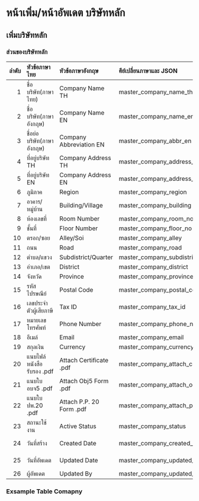 # หน้าเพิ่ม/หน้าอัพเดต บริษัทหลัก

## เพิ่มบริษัทหลัก

### ส่วนของบริษัทหลัก

|  ลำดับ | หัวข้อภาษาไทย           | หัวข้อภาษาอังกฤษ            | คีย์เปลี่ยนภาษาและ JSON         | Data type | ตัวอย่างข้อมูล                   |
| ---: | :-------------------- | :----------------------- | :-------------------------- | :-------: | :--------------------------- |
|    1 | ชื่อบริษัท(ภาษาไทย)       | Company Name TH          | master_company_name_th      |  String   | บริษัทเทคแคร์ โซลูชั่น จำกัด         |
|    2 | ชื่อบริษัท(ภาษาอังกฤษ)     | Company Name EN          | master_company_name_en      |  String   | TechCare Solutions Co., Ltd. |
|    3 | ชื่อย่อบริษัท(ภาษาอังกฤษ)   | Company Abbreviation EN  | master_company_abbr_en      |  String   | TCS                          |
|    4 | ที่อยู่บริษัท TH            | Company Address TH       | master_company_address_th   |  String   | 123 ถนนบางนา-ตราด, แขวงบางนา |
|    5 | ที่อยู่บริษัท EN            | Company Address EN       | master_company_address_en   |  String   | 123 Bangna-Trad Rd, Bangna   |
|    6 | ภูมิภาค                 | Region                   | master_company_region       |  String   | ภาคกลาง                      |
|    7 | อาคาร/หมู่บ้าน           | Building/Village         | master_company_building     |  String   | อาคาร A                      |
|    8 | ห้องเลขที่               | Room Number              | master_company_room_no      |  String   | 101                          |
|    9 | ชั้นที่                   | Floor Number             | master_company_floor_no     |  String   | 10                           |
|   10 | ตรอก/ซอย              | Alley/Soi                | master_company_alley        |  String   | ซอยสุขุมวิท 1                   |
|   11 | ถนน                   | Road                     | master_company_road         |  String   | ถนนสุขุมวิท                     |
|   12 | ตำบล/แขวง              | Subdistrict/Quarter      | master_company_subdistrict  |  String   | แขวงบางนา                    |
|   13 | อำเภอ/เขต              | District                 | master_company_district     |  String   | เขตบางนา                     |
|   14 | จังหวัด                 | Province                 | master_company_province     |  String   | กรุงเทพมหานคร                 |
|   15 | รหัสไปรษณีย์             | Postal Code              | master_company_postal_code  |  String   | 10260                        |
|   16 | เลขประจำตัวผู้เสียภาษี      | Tax ID                   | master_company_tax_id       |  String   | 1234567890123                |
|   17 | หมายเลขโทรศัพท์         | Phone Number             | master_company_phone_number |  String   | 02-123-4567                  |
|   18 | อีเมล์                  | Email                    | master_company_email        |  String   | infotechcare.com             |
|   19 | สกุลเงิน                | Currency                 | master_company_currency     |  String   | THB                          |
|   20 | แนบไฟล์หนังสือรับรอง .pdf | Attach Certificate .pdf  | master_company_attach_cert  |   File    | certificate.pdf              |
|   21 | แนบใบ อบจ5 .pdf       | Attach Obj5 Form .pdf    | master_company_attach_obj5  |   File    | obj5.pdf                     |
|   22 | แนบใบ ปพ.20 .pdf      | Attach P.P. 20 Form .pdf | master_company_attach_pp20  |   File    | pp20.pdf                     |
|   23 | สถานะใช้งาน            | Active Status            | master_company_status       |  Boolean  | true                         |
|   24 | วันที่สร้าง               | Created Date             | master_company_created_at   | DateTime  | 2023-08-09T12:00:00Z         |
|   25 | วันที่อัพเดต              | Updated Date             | master_company_updated_at   | DateTime  | 2024-08-09T12:00:00Z         |
|   26 | ผู้อัพเดต                | Updated By               | master_company_updated_by   |  String   | admin                        |

### Exsample Table Comapny
